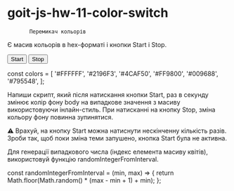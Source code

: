 # goit-js-hw-11-color-switch

           Перемикач кольорів

Є масив кольорів в hex-форматі і кнопки Start і Stop.

<button type="button" data-action="start">Start</button>
<button type="button" data-action="stop">Stop</button>

const colors = [
'#FFFFFF',
'#2196F3',
'#4CAF50',
'#FF9800',
'#009688',
'#795548',
];

Напиши скрипт, який після натискання кнопки Start, раз в секунду змінює колір фону body на випадкове значення з масиву використовуючи інлайн-стиль.
При натисканні на кнопку Stop, зміна кольору фону повинна зупинятися.

⚠️ Врахуй, на кнопку Start можна натиснути нескінченну кількість разів. Зроби так, щоб поки зміна теми запушено, кнопка Start була не активна.

Для генерації випадкового числа (індекс елемента масиву квітів), використовуй функцію randomIntegerFromInterval.

const randomIntegerFromInterval = (min, max) => {
return Math.floor(Math.random() \* (max - min + 1) + min);
};
